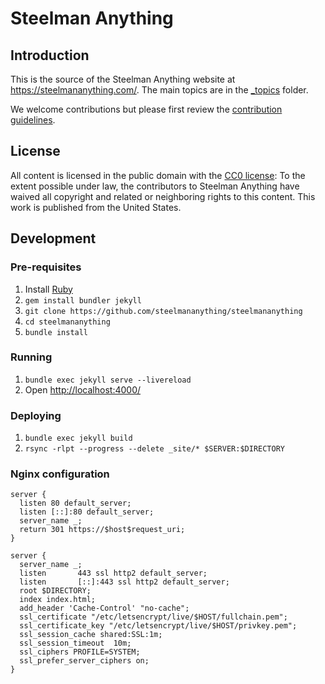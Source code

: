 # Steelman Anything

## Introduction

This is the source of the Steelman Anything website at <https://steelmananything.com/>. The main topics are in the [_topics](tree/main/_topics) folder.

We welcome contributions but please first review the [contribution guidelines](CONTRIBUTING.md).

## License

All content is licensed in the public domain with the [CC0 license](LICENSE.txt): To the extent possible under law, the contributors to Steelman Anything have waived all copyright and related or neighboring rights to this content. This work is published from the United States.

## Development

### Pre-requisites

1. Install [Ruby](https://www.ruby-lang.org/)
2. `gem install bundler jekyll`
3. `git clone https://github.com/steelmananything/steelmananything`
4. `cd steelmananything`
5. `bundle install`

### Running

1. `bundle exec jekyll serve --livereload`
2. Open <http://localhost:4000/>

### Deploying

1. `bundle exec jekyll build`
2. `rsync -rlpt --progress --delete _site/* $SERVER:$DIRECTORY`

### Nginx configuration

```
server {
  listen 80 default_server;
  listen [::]:80 default_server;
  server_name _;
  return 301 https://$host$request_uri;
}

server {
  server_name _;
  listen       443 ssl http2 default_server;
  listen       [::]:443 ssl http2 default_server;
  root $DIRECTORY;
  index index.html;
  add_header 'Cache-Control' "no-cache";
  ssl_certificate "/etc/letsencrypt/live/$HOST/fullchain.pem";
  ssl_certificate_key "/etc/letsencrypt/live/$HOST/privkey.pem";
  ssl_session_cache shared:SSL:1m;
  ssl_session_timeout  10m;
  ssl_ciphers PROFILE=SYSTEM;
  ssl_prefer_server_ciphers on;
}
```
